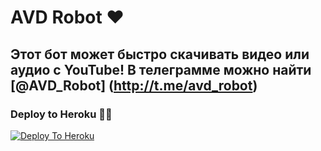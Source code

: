 # AVD Robot ❤

## Этот бот может быстро скачивать видео или аудио с YouTube! В телеграмме можно найти [@AVD_Robot] (http://t.me/avd_robot)

### Deploy to Heroku 🏃‍♂

[![Deploy To Heroku](https://www.herokucdn.com/deploy/button.svg)](https://heroku.com/deploy?template=https://github.com/lendel/AVD-Robot)
